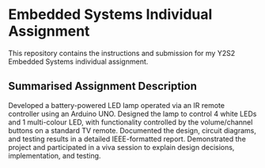 # Embedded Systems Individual Assignment
This repository contains the instructions and submission for my Y2S2 Embedded Systems individual assignment.

## Summarised Assignment Description
Developed a battery-powered LED lamp operated via an IR remote controller using an Arduino UNO. Designed the lamp to control 4 white LEDs and 1 multi-colour LED, with functionality controlled by the volume/channel buttons on a standard TV remote. Documented the design, circuit diagrams, and testing results in a detailed IEEE-formatted report. Demonstrated the project and participated in a viva session to explain design decisions, implementation, and testing.
